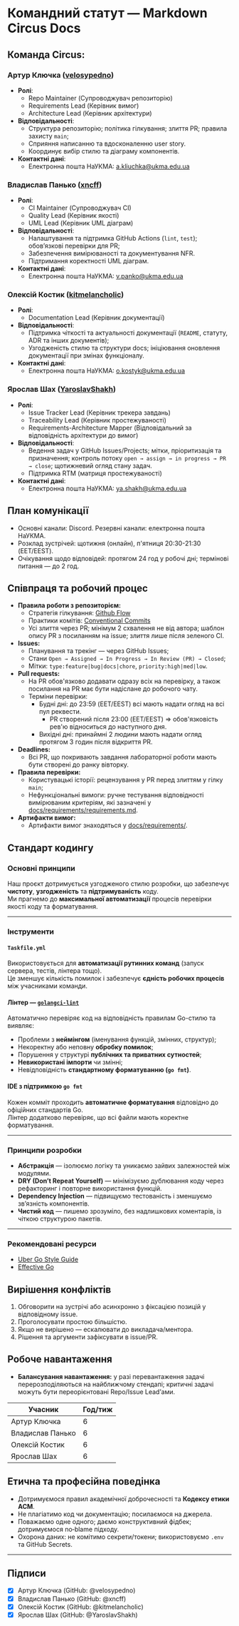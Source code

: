 # Командний статут — Markdown Circus Docs

## Команда Circus:
### Артур Ключка ([velosypedno](https://github.com/velosypedno))
- **Ролі**:
  - Repo Maintainer (Супроводжувач репозиторію)
  - Requirements Lead (Керівник вимог)
  - Architecture Lead (Керівник архітектури)
- **Відповідальності**:
  - Структура репозиторію; політика гілкування; злиття PR; правила захисту `main`;
  - Сприяння написанню та вдосконаленню user story.
  - Координує вибір стилю та діаграму компонентів.
- **Контактні дані**:
  - Електронна пошта НаУКМА: a.kliuchka@ukma.edu.ua

### Владислав Панько ([xncff](https://github.com/xncff))
- **Ролі**:
  - CI Maintainer (Супроводжувач CI)
  - Quality Lead (Керівник якості)
  - UML Lead (Керівник UML діаграм)
- **Відповідальності**:
  - Налаштування та підтримка GitHub Actions (`lint`, `test`); обов’язкові перевірки для PR;
  - Забезпечення вимірюваності та документування NFR.
  - Підтримання коректності UML діаграм.
- **Контактні дані**:
  - Електронна пошта НаУКМА: v.panko@ukma.edu.ua

### Олексій Костик ([kitmelancholic](https://github.com/kitmelancholic))
- **Ролі**:
  - Documentation Lead (Керівник документації)
- **Відповідальності**:
  - Підтримка чіткості та актуальності документації (`README`, статуту, ADR та інших документів);
  - Узгодженість стилю та структури docs; ініціювання оновлення документації при змінах функціоналу.
- **Контактні дані**:
  - Електронна пошта НаУКМА: o.kostyk@ukma.edu.ua

### Ярослав Шах ([YaroslavShakh](https://github.com/YaroslavShakh))
- **Ролі**:
  - Issue Tracker Lead (Керівник трекера завдань)
  - Traceability Lead (Керівник простежуваності)
  - Requirements-Architecture Mapper (Відповідальний за відповідність архітектури до вимог)
- **Відповідальності**:
  - Ведення задач у GitHub Issues/Projects; мітки, пріоритизація та призначення; контроль потоку `open → assign → in progress → PR → close`; щотижневий огляд стану задач.
  - Підтримка RTM (матриця простежуваності)
- **Контактні дані**:
  - Електронна пошта НаУКМА: ya.shakh@ukma.edu.ua

## План комунікації
- Основні канали: Discord. Резервні канали: електронна пошта НаУКМА.
- Розклад зустрічей: щотижня (онлайн), п'ятниця 20:30-21:30 (EET/EEST).
- Очікування щодо відповідей: протягом 24 год у робочі дні; термінові питання — до 2 год.

## Співпраця та робочий процес
- **Правила роботи з репозиторієм:**
  - Стратегія гілкування: [Github Flow](https://docs.github.com/en/get-started/using-github/github-flow)
  - Практики комітів: [Conventional Commits](https://www.conventionalcommits.org/en/v1.0.0/)
  - Усі злиття через PR; мінімум 2 схвалення не від автора; шаблон опису PR з посиланням на issue; злиття лише після зеленого CI.
- **Issues:**
  - Планування та трекінг — через GitHub Issues;
  - Стани `Open → Assigned → In Progress → In Review (PR) → Closed`;
  - Мітки: `type:feature|bug|docs|chore`, `priority:high|med|low`.
- **Pull requests:**
  - На PR обов'язково додавати одразу всіх на перевірку, а також посилання на PR має бути надіслане до робочого чату.
  - Терміни перевірки:
    - Будні дні: до 23:59 (EET/EEST) всі мають надати огляд на всі пул реквести.
      - PR створений після 23:00 (EET/EEST) => обов'язковість рев'ю відноситься до наступного дня.
    - Вихідні дні: принаймні 2 людини мають надати огляд протягом 3 годин після відкриття PR.
- **Deadlines:**
  - Всі PR, що покривають завдання лабораторної роботи мають бути створені до ранку вівторку.
- **Правила перевірки:**
  - Користувацькі історії: рецензування у PR перед злиттям у гілку `main`;
  - Нефункціональні вимоги: ручне тестування відповідності вимірюваним критеріям, які зазначені у [docs/requirements/requirements.md](docs/requirements/requirements.md).
- **Артифакти вимог:**
  - Артифакти вимог знаходяться у [docs/requirements/](/docs/requirements/).
##  Стандарт кодингу

### Основні принципи

Наш проєкт дотримується узгодженого стилю розробки, що забезпечує **чистоту**, **узгодженість** та **підтримуваність** коду.  
Ми прагнемо до **максимальної автоматизації** процесів перевірки якості коду та форматування.

---

###  Інструменти

####  `Taskfile.yml`
Використовується для **автоматизації рутинних команд** (запуск сервера, тестів, лінтера тощо).  
Це зменшує кількість помилок і забезпечує **єдність робочих процесів** між учасниками команди.

####  Лінтер — [`golangci-lint`](https://golangci-lint.run/)
Автоматично перевіряє код на відповідність правилам Go-стилю та виявляє:

-  Проблеми з **неймінгом** (іменування функцій, змінних, структур);
-  Некоректну або неповну **обробку помилок**;
-  Порушення у структурі **публічних та приватних сутностей**;
-  **Невикористані імпорти** чи змінні;
-  Невідповідність **стандартному форматуванню (`go fmt`)**.

####  IDE з підтримкою `go fmt`
Кожен комміт проходить **автоматичне форматування** відповідно до офіційних стандартів Go.  
Лінтер додатково перевіряє, що всі файли мають коректне форматування.

---

###  Принципи розробки

- **Абстракція** — ізолюємо логіку та уникаємо зайвих залежностей між модулями.  
- **DRY (Don’t Repeat Yourself)** — мінімізуємо дублювання коду через рефакторинг і повторне використання функцій.  
- **Dependency Injection** — підвищуємо тестованість і зменшуємо зв’язність компонентів.  
- **Чистий код** — пишемо зрозуміло, без надлишкових коментарів, із чіткою структурою пакетів.

---

###  Рекомендовані ресурси

- [Uber Go Style Guide](https://github.com/uber-go/guide/blob/master/style.md)  
- [Effective Go](https://go.dev/doc/effective_go)

## Вирішення конфліктів

1. Обговорити на зустрічі або асинхронно з фіксацією позицій у відповідному issue.
2. Проголосувати простою більшістю.
3. Якщо не вирішено — ескалювати до викладача/ментора.
4. Рішення та аргументи зафіксувати в issue/PR.

## Робоче навантаження

- **Балансування навантаження:** у разі перевантаження задачі перерозподіляються на найближчому стендапі; критичні задачі можуть бути переорієнтовані Repo/Issue Lead’ами.

| Учасник          | Год/тиж |
| ---------------- | ------- |
| Артур Ключка     | 6       |
| Владислав Панько | 6       |
| Олексій Костик   | 6       |
| Ярослав Шах      | 6       |

## Етична та професійна поведінка

- Дотримуємося правил академічної доброчесності та **Кодексу етики ACM**.
- Не плагіатимо код чи документацію; посилаємося на джерела.
- Поважаємо одне одного; даємо конструктивний фідбек; дотримуємося no‑blame підходу.
- Охорона даних: не комітимо секрети/токени; використовуємо `.env` та GitHub Secrets.

---

## Підписи

- [x] Артур Ключка (GitHub: @velosypedno)
- [x] Владислав Панько (GitHub: @xncff)
- [x] Олексій Костик (GitHub: @kitmelancholic)
- [x] Ярослав Шах (GitHub: @YaroslavShakh)
